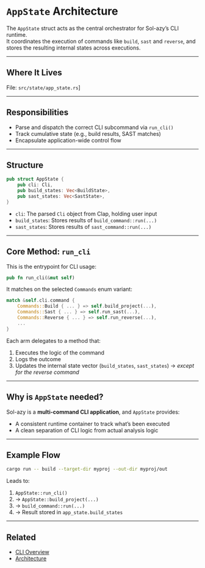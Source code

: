 # `AppState` Architecture

The `AppState` struct acts as the central orchestrator for Sol-azy’s CLI runtime.  
It coordinates the execution of commands like `build`, `sast` and `reverse`, and stores the resulting internal states across executions.

---

## Where It Lives

File: `src/state/app_state.rs`]

---

## Responsibilities

- Parse and dispatch the correct CLI subcommand via `run_cli()`
- Track cumulative state (e.g., build results, SAST matches)
- Encapsulate application-wide control flow

---

## Structure

```rust
pub struct AppState {
    pub cli: Cli,
    pub build_states: Vec<BuildState>,
    pub sast_states: Vec<SastState>,
}
```

- `cli`: The parsed `Cli` object from Clap, holding user input
- `build_states`: Stores results of `build_command::run(...)`
- `sast_states`: Stores results of `sast_command::run(...)`

---

## Core Method: `run_cli`

This is the entrypoint for CLI usage:

```rust
pub fn run_cli(&mut self)
```

It matches on the selected `Commands` enum variant:

```rust
match &self.cli.command {
    Commands::Build { ... } => self.build_project(...),
    Commands::Sast { ... } => self.run_sast(...),
    Commands::Reverse { ... } => self.run_reverse(...),
    ...
}
```

Each arm delegates to a method that:

1. Executes the logic of the command
2. Logs the outcome
3. Updates the internal state vector (`build_states`, `sast_states`) → _except for the reverse command_

---

## Why is `AppState` needed?

Sol-azy is a **multi-command CLI application**, and `AppState` provides:

- A consistent runtime container to track what’s been executed
- A clean separation of CLI logic from actual analysis logic

---

## Example Flow

```bash
cargo run -- build --target-dir myproj --out-dir myproj/out
```

Leads to:

1. `AppState::run_cli()`
2. → `AppState::build_project(...)`
3. → `build_command::run(...)`
4. → Result stored in `app_state.build_states`

---

## Related

- [CLI Overview](../cli/cli_usage.md)
- [Architecture](../architecture.md)